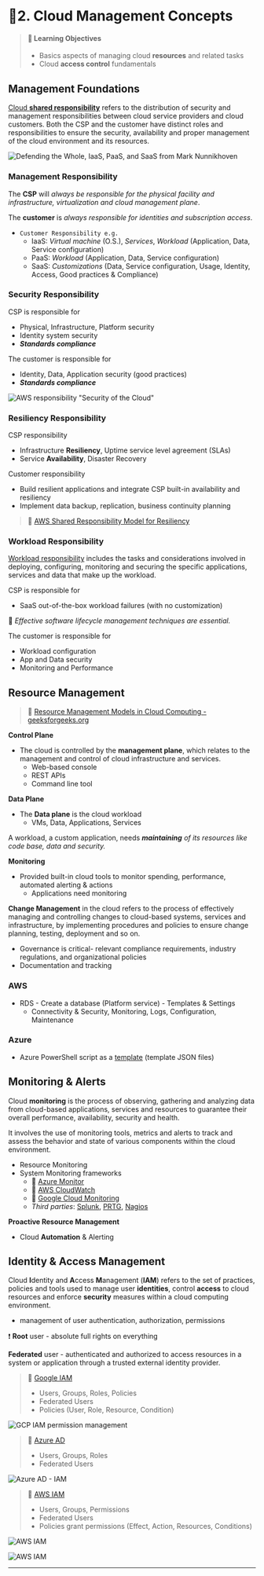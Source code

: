 # 📒2. Cloud Management Concepts

> #### 📕 Learning Objectives
>
> * Basics aspects of managing cloud **resources** and related tasks
> * Cloud **access control** fundamentals

## Management Foundations

[Cloud **shared responsibility**](https://www.crowdstrike.com/cybersecurity-101/cloud-security/shared-responsibility-model/) refers to the distribution of security and management responsibilities between cloud service providers and cloud customers. Both the CSP and the customer have distinct roles and responsibilities to ensure the security, availability and proper management of the cloud environment and its resources.

![Defending the Whole, IaaS, PaaS, and SaaS from Mark Nunnikhoven](.gitbook/assets/image-20230527114523623.png)

### Management Responsibility

The **CSP** will *always be responsible for the physical facility and infrastructure, virtualization and cloud management plane*.

The **customer** is *always responsible for identities and subscription access*.

- `Customer Responsibility e.g.`
  - IaaS: *Virtual machine* (O.S.), *Services*, *Workload* (Application, Data, Service configuration)
  - PaaS: *Workload* (Application, Data, Service configuration)
  - SaaS: *Customizations* (Data, Service configuration, Usage, Identity, Access, Good practices & Compliance)

### Security Responsibility

CSP is responsible for

- Physical, Infrastructure, Platform security
- Identity system security
- ***Standards compliance***

The customer is responsible for

- Identity, Data, Application security (good practices)
- ***Standards compliance***

![AWS responsibility "Security of the Cloud"](.gitbook/assets/Shared-Responsibility-Model-aws.png)

### Resiliency Responsibility

CSP responsibility

- Infrastructure **Resiliency**, Uptime service level agreement (SLAs)
- Service **Availability**, Disaster Recovery

Customer responsibility

- Build resilient applications and integrate CSP built-in availability and resiliency
- Implement data backup, replication, business continuity planning

> 🔗 [AWS Shared Responsibility Model for Resiliency](https://docs.aws.amazon.com/whitepapers/latest/disaster-recovery-workloads-on-aws/shared-responsibility-model-for-resiliency.html)
>

### Workload Responsibility

[Workload responsibility](https://www.cyberark.com/what-is/cloud-workload-security/) includes the tasks and considerations involved in deploying, configuring, monitoring and securing the specific applications, services and data that make up the workload.

CSP is responsible for

- SaaS out-of-the-box workload failures (with no customization)

📌 *Effective software lifecycle management techniques are essential.*

The customer is responsible for

- Workload configuration
- App and Data security
- Monitoring and Performance

## Resource Management

> 🔗 [Resource Management Models in Cloud Computing - geeksforgeeks.org](https://www.geeksforgeeks.org/resource-management-models-in-cloud-computing/)
>

**Control Plane**

- The cloud is controlled by the **management plane**, which relates to the management and control of cloud infrastructure and services.
  - Web-based console
  - REST APIs
  -  Command line tool

**Data Plane**

- The **Data plane** is the cloud workload
  - VMs, Data, Applications, Services

A workload, a custom application, needs ***maintaining** of its resources like code base, data and security.*

**Monitoring**

- Provided built-in cloud tools to monitor spending, performance, automated alerting & actions
  - Applications need monitoring

**Change Management** in the cloud refers to the process of effectively managing and controlling changes to cloud-based systems, services and infrastructure, by implementing procedures and policies to ensure change planning, testing, deployment and so on.

- Governance is critical- relevant compliance requirements, industry regulations, and organizational policies
- Documentation and tracking

### AWS

- RDS - Create a database (Platform service) - Templates & Settings
  - Connectivity & Security, Monitoring, Logs, Configuration, Maintenance

### Azure

- Azure PowerShell script as a [template](https://learn.microsoft.com/en-us/samples/browse/?expanded=azure&products=azure-resource-manager) (template JSON files)

## Monitoring & Alerts

Cloud **monitoring** is the process of observing, gathering and analyzing data from cloud-based applications, services and resources to guarantee their overall performance, availability, security and health.

It involves the use of monitoring tools, metrics and alerts to track and assess the behavior and state of various components within the cloud environment.

- Resource Monitoring
- System Monitoring frameworks
  - 🔗 [Azure Monitor](https://learn.microsoft.com/en-us/azure/azure-monitor/overview)
  - 🔗 [AWS CloudWatch](https://aws.amazon.com/cloudwatch/)
  - 🔗 [Google Cloud Monitoring](https://cloud.google.com/monitoring)
  - *Third parties*: [Splunk](https://www.splunk.com/en_us/solutions/cloud-monitoring.html?301=/en_us/it-operations/cloud-monitoring.html), [PRTG](https://www.paessler.com/cloud-monitoring), [Nagios](https://www.nagios.com/solutions/cloud-computing/)

**Proactive Resource Management**

- Cloud **Automation** & Alerting

## Identity & Access Management

Cloud **I**dentity and **A**ccess **M**anagement (**IAM**) refers to the set of practices, policies and tools used to manage user **identities**, control **access** to cloud resources and enforce **security** measures within a cloud computing environment.

- management of user authentication, authorization, permissions

❗ **Root** user - absolute full rights on everything

**Federated** user - authenticated and authorized to access resources in a system or application through a trusted external identity provider.

> 🔗 [Google IAM](https://cloud.google.com/iam)
>
> - Users, Groups, Roles, Policies
> - Federated Users
> - Policies (User, Role, Resource, Condition)
>

![GCP IAM permission management](.gitbook/assets/iam-overview-basics.png)

> 🔗 [Azure AD](https://learn.microsoft.com/en-us/azure/architecture/identity/identity-start-here)
>
> - Users, Groups, Roles
> - Federated Users
>

![Azure AD - IAM](.gitbook/assets/identity-basic-architecture.png)

> 🔗 [AWS IAM](https://aws.amazon.com/iam/)
>
> - Users, Groups, Permissions
> - Federated Users
> - Policies grant permissions (Effect, Action, Resources, Conditions)
>

![AWS IAM](.gitbook/assets/iam-how-it-works-diagram.png)

![AWS IAM](.gitbook/assets/image-20230528131353486.png)

------

